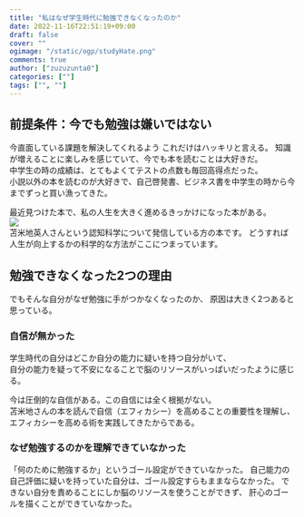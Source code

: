 ```yaml
---
title: "私はなぜ学生時代に勉強できなくなったのか"
date: 2022-11-16T22:51:19+09:00
draft: false
cover: ""
ogimage: "/static/ogp/studyHate.png"
comments: true
author: ["zuzuzunta0"]
categories: [""]
tags: ["", ""]
---
```


<!----------------------- ↓記事設計↓ ----------------------->


  <!-- 伝えたいこと -->

  <!-- ①掛け合わせ3つの狙うキーワード -->
  
  <!-- ②読者像 -->
    
  <!-- ③読者の悩み -->

  <!-- ④悩みが解決する条件 -->

  <!-- ⑤悩みの解決策 -->

  <!-- ⑥記事を読むメリット -->

  <!-- ⑦記事の信頼性 -->


<!----------------------- ↑記事設計↑ ----------------------->


<!----------------------- ↓記事内容↓ ----------------------->

  <!---- ↓リード文↓ ---->
   <!-- この記事を読む人の悩みに共感する -->

   <!-- この記事を読むことで何を得られるか、どんな価値が生まれるか -->

   <!-- この記事の根拠または信頼性 -->
  <!---- ↑リード文↑ ---->


  <!---- ↓本文↓ ---->
   <!-- 解決策 -->
  ## 前提条件：今でも勉強は嫌いではない  
  今直面している課題を解決してくれるよう
  これだけはハッキリと言える。
  知識が増えることに楽しみを感じていて、今でも本を読むことは大好きだ。  
  中学生の時の成績は、とてもよくてテストの点数も毎回高得点だった。  
  小説以外の本を読むのが大好きで、自己啓発書、ビジネス書を中学生の時から今までずっと買い漁ってきた。  

  最近見つけた本で、私の人生を大きく進めるきっかけになった本がある。  
  <a href="https://www.amazon.co.jp/gp/product/B00TQU56ZY?ie=UTF8&psc=1&linkCode=li3&tag=koheishimizu-22&linkId=0d54aaf6595c888d0ef14a18b1eb41ca&language=ja_JP&ref_=as_li_ss_il" target="_blank"><img border="0" src="//ws-fe.amazon-adsystem.com/widgets/q?_encoding=UTF8&ASIN=B00TQU56ZY&Format=_SL250_&ID=AsinImage&MarketPlace=JP&ServiceVersion=20070822&WS=1&tag=koheishimizu-22&language=ja_JP" ></a><img src="https://ir-jp.amazon-adsystem.com/e/ir?t=koheishimizu-22&language=ja_JP&l=li3&o=9&a=B00TQU56ZY" width="1" height="1" border="0" alt="" style="border:none !important; margin:0px !important;" />  
  苫米地英人さんという認知科学について発信している方の本です。
  どうすれば人生が向上するかの科学的な方法がここにつまっています。  

  
  ## 勉強できなくなった2つの理由
  でもそんな自分がなぜ勉強に手がつかなくなったのか、
  原因は大きく2つあると思っている。
  ### 自信が無かった
  学生時代の自分はどこか自分の能力に疑いを持つ自分がいて、  
  自分の能力を疑って不安になることで脳のリソースがいっぱいだったように感じる。

  今は圧倒的な自信がある。この自信には全く根拠がない。  
  苫米地さんの本を読んで自信（エフィカシー）を高めることの重要性を理解し、
  エフィカシーを高める術を実践してきたからである。  
  
  ### なぜ勉強するのかを理解できていなかった
  「何のために勉強するか」というゴール設定ができていなかった。
  自己能力の自己評価に疑いを持っていた自分は、ゴール設定すらもままならなかった。
  できない自分を責めることにしか脳のリソースを使うことができず、
  肝心のゴールを描くことができていなかった。

   <!-- 具体例 -->

   <!-- 理由 -->

   <!-- 反論への理解 -->

   <!-- 再度、主張 -->
  <!---- ↑本文↑ ---->

<!----------------------- ↑記事内容↑ ----------------------->